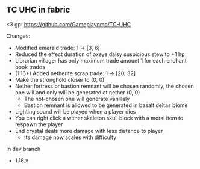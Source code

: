 TC UHC in fabric
------------

<3 gp: https://github.com/Gamepiaynmo/TC-UHC

Changes:

- Modified emerald trade: 1 -> \[3, 6\]
- Reduced the effect duration of oxeye daisy suspicious stew to +1 hp
- Librarian villager has only maximum trade amount 1 for each enchant book trades
- (1.16+) Added netherite scrap trade: 1 -> \[20, 32\]
- Make the stronghold closer to (0, 0)
- Nether fortress or bastion remnant will be chosen randomly, the chosen one will and only will be generated at nether (0, 0)
  - The not-chosen one will generate vanillaly
  - Bastion remnant is allowed to be generated in basalt deltas biome
- Lighting sound will be played when a player dies
- You can right click a wither skeleton skull block with a moral item to respawn the player
- End crystal deals more damage with less distance to player
  - Its damage now scales with difficulty

In dev branch
- 1.18.x

